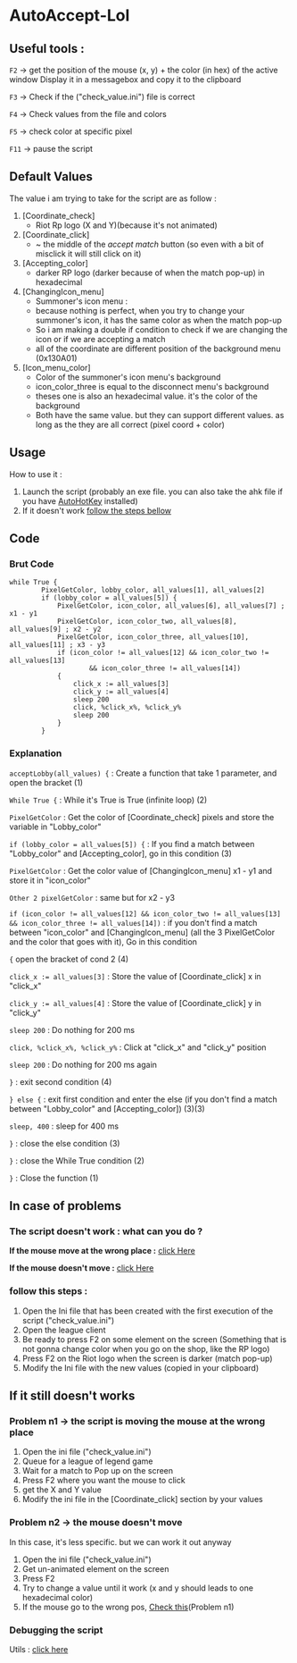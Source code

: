 # AutoAccept-Lol
## Useful tools :
`F2` -> get the position of the mouse (x, y) + the color (in hex) of the active window
Display it in a messagebox and copy it to the clipboard

`F3` -> Check if the ("check_value.ini") file is correct

`F4` -> Check values from the file and colors

`F5` -> check color at specific pixel

`F11` -> pause the script

## Default Values
The value i am trying to take for the script are as follow :
  1. [Coordinate_check]
     - Riot Rp logo (X and Y)(because it's not animated)
  2. [Coordinate_click]
     - ~ the middle of the _accept match_ button (so even with a bit of misclick it will still click on it)
  3. [Accepting_color]
     - darker RP logo (darker because of when the match pop-up) in hexadecimal
  4. [ChangingIcon_menu]
     - Summoner's icon menu :
     - because nothing is perfect, when you try to change your summoner's icon, it has the same color as when the match pop-up
     - So i am making a double if condition to check if we are changing the icon or if we are accepting a match
     - all of the coordinate are different position of the background menu (0x130A01)
  5. [Icon_menu_color]
     - Color of the summoner's icon menu's background
     - icon_color_three is equal to the disconnect menu's background
     - theses one is also an hexadecimal value. it's the color of the background
     - Both have the same value. but they can support different values. as long as the they are all correct (pixel coord + color)


## Usage
How to use it :
  1. Launch the script (probably an exe file. you can also take the ahk file if you have [AutoHotKey](https://www.autohotkey.com) installed)
  2. If it doesn't work [follow the steps bellow](https://github.com/Miniflint/AutoAccept-Lol/blob/main/README.md#in-case-of-problems)

## Code
### Brut Code
```
while True {
		PixelGetColor, lobby_color, all_values[1], all_values[2]
		if (lobby_color = all_values[5]) {
			PixelGetColor, icon_color, all_values[6], all_values[7] ; x1 - y1
			PixelGetColor, icon_color_two, all_values[8], all_values[9] ; x2 - y2
			PixelGetColor, icon_color_three, all_values[10], all_values[11] ; x3 - y3
			if (icon_color != all_values[12] && icon_color_two != all_values[13]
					&& icon_color_three != all_values[14])
			{
				click_x := all_values[3]
				click_y := all_values[4]
				sleep 200
				click, %click_x%, %click_y%
				sleep 200
			}
		}
```

### Explanation
`acceptLobby(all_values) {` : Create a function that take 1 parameter, and open the bracket (1)

`While True {` : While it's True is True (infinite loop) (2)

`PixelGetColor` : Get the color of [Coordinate_check] pixels and store the variable in "Lobby_color"

`if (lobby_color = all_values[5]) {` : If you find a match between "Lobby_color" and [Accepting_color], go in this condition (3)

`PixelGetColor` : Get the color value of [ChangingIcon_menu] x1 - y1 and store it in "icon_color"

`Other 2 pixelGetColor` : same but for x2 - y3

`if (icon_color != all_values[12] && icon_color_two != all_values[13]
	&& icon_color_three != all_values[14])` : if you don't find a match between "icon_color" and [ChangingIcon_menu] (all the 3 PixelGetColor and the color that goes with it), Go in this condition

`{` open the bracket of cond 2 (4)

`click_x := all_values[3]` : Store the value of [Coordinate_click] x in "click_x"

`click_y := all_values[4]` : Store the value of [Coordinate_click] y in "click_y"

`sleep 200` : Do nothing for 200 ms

`click, %click_x%, %click_y%` : Click at "click_x" and "click_y" position

`sleep 200` : Do nothing for 200 ms again

`}` : exit second condition (4)

`} else {` : exit first condition and enter the else (if you don't find a match between "Lobby_color" and [Accepting_color]) (3)(3)

`sleep, 400` : sleep for 400 ms

`}` : close the else condition (3)

`}` : close the While True condition (2)

`}` : Close the function (1)

## In case of problems
### The script doesn't work : what can you do ?

__If the mouse move at the wrong place :__ [click Here](https://github.com/Miniflint/AutoAccept-Lol/blob/main/README.md#problem-n1-->-the-script-is-moving-the-mouse-at-the-wrong-place)

__If the mouse doesn't move :__ [click Here](https://github.com/Miniflint/AutoAccept-Lol/blob/main/README.md#problem-n2-->-the-mouse-doesn't-move)

### follow this steps :
  1. Open the Ini file that has been created with the first execution of the script ("check_value.ini")
  2. Open the league client
  3. Be ready to press F2 on some element on the screen (Something that is not gonna change color when you go on the shop, like the RP logo)
  4. Press F2 on the Riot logo when the screen is darker (match pop-up)
  5. Modify the Ini file with the new values (copied in your clipboard)


## If it still doesn't works
### Problem n1 -> the script is moving the mouse at the wrong place
  1. Open the ini file ("check_value.ini")
  2. Queue for a league of legend game
  3. Wait for a match to Pop up on the screen
  4. Press F2 where you want the mouse to click
  5. get the X and Y value
  6. Modify the ini file in the [Coordinate_click] section by your values


### Problem n2 -> the mouse doesn't move
In this case, it's less specific. but we can work it out anyway
  1. Open the ini file ("check_value.ini")
  2. Get un-animated element on the screen
  3. Press F2
  4. Try to change a value until it work (x and y should leads to one hexadecimal color)
  5. If the mouse go to the wrong pos, [Check this](https://github.com/Miniflint/AutoAccept-Lol/blob/main/README.md#problem-n1-->-the-script-is-moving-the-mouse-at-the-wrong-place)(Problem n1)


### Debugging the script
Utils : [click here](https://github.com/Miniflint/AutoAccept-Lol/blob/main/README.md#useful-tools-)
